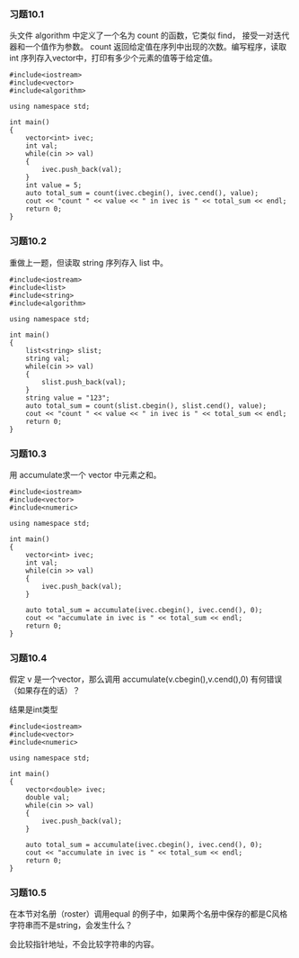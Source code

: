 ### 习题10.1  
头文件 algorithm 中定义了一个名为 count 的函数，它类似 find， 接受一对迭代器和一个值作为参数。 count 返回给定值在序列中出现的次数。编写程序，读取 int 序列存入vector中，打印有多少个元素的值等于给定值。
```
#include<iostream>
#include<vector>
#include<algorithm>

using namespace std;

int main()
{
    vector<int> ivec;
    int val;
    while(cin >> val)
    {
        ivec.push_back(val);
    }
    int value = 5;
    auto total_sum = count(ivec.cbegin(), ivec.cend(), value);
    cout << "count " << value << " in ivec is " << total_sum << endl;
    return 0;
}
```

### 习题10.2  
重做上一题，但读取 string 序列存入 list 中。
```
#include<iostream>
#include<list>
#include<string>
#include<algorithm>

using namespace std;

int main()
{
    list<string> slist;
    string val;
    while(cin >> val)
    {
        slist.push_back(val);
    }
    string value = "123";
    auto total_sum = count(slist.cbegin(), slist.cend(), value);
    cout << "count " << value << " in ivec is " << total_sum << endl;
    return 0;
}
```

### 习题10.3  
用 accumulate求一个 vector 中元素之和。
```
#include<iostream>
#include<vector>
#include<numeric>

using namespace std;

int main()
{
    vector<int> ivec;
    int val;
    while(cin >> val)
    {
        ivec.push_back(val);
    }

    auto total_sum = accumulate(ivec.cbegin(), ivec.cend(), 0);
    cout << "accumulate in ivec is " << total_sum << endl;
    return 0;
}
```

### 习题10.4   
假定 v 是一个vector<double>，那么调用 accumulate(v.cbegin(),v.cend(),0) 有何错误（如果存在的话）？

结果是int类型
```
#include<iostream>
#include<vector>
#include<numeric>

using namespace std;

int main()
{
    vector<double> ivec;
    double val;
    while(cin >> val)
    {
        ivec.push_back(val);
    }

    auto total_sum = accumulate(ivec.cbegin(), ivec.cend(), 0);
    cout << "accumulate in ivec is " << total_sum << endl;
    return 0;
}
```

### 习题10.5  
在本节对名册（roster）调用equal 的例子中，如果两个名册中保存的都是C风格字符串而不是string，会发生什么？

会比较指针地址，不会比较字符串的内容。
